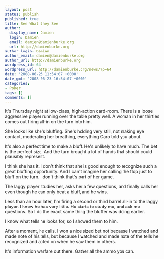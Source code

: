 ```yaml
---
layout: post
status: publish
published: true
title: See What they See
author:
  display_name: Damien
  login: Damien
  email: damien@damienburke.org
  url: http://damienburke.org
author_login: Damien
author_email: damien@damienburke.org
author_url: http://damienburke.org
wordpress_id: 64
wordpress_url: http://damienburke.org/news/?p=64
date: '2008-06-23 11:54:07 +0000'
date_gmt: '2008-06-23 16:54:07 +0000'
categories:
- Poker
tags: []
comments: []
---
```

<p>It's Thursday night at low-class, high-action card-room. There is a loose aggressive player running over the table pretty well. A woman in her thirties comes out firing all-in on the turn into him.</p>
<p>She looks like she's bluffing. She's holding very still, not making eye contact, moderating her breathing, everything Caro told you about.</p>
<p>It's also a perfect time to make a bluff. He's unlikely to have much. The bet is the perfect size. And the turn brought a lot of hands that should could plausibly represent.</p>
<p>I think she has it. I don't think that she is good enough to recognize such a great bluffing opportunity. And I can't imagine her calling the flop just to bluff on the turn. I don't think that's part of her game.</p>
<p>The laggy player studies her, asks her a few questions, and finally calls her even though he can only beat a bluff, and he wins.</p>
<p>Less than an hour later, I'm firing a second or third barrel all-in to the laggy player. I know he has very little. He starts to study me, and ask me questions. So I do the exact same thing the bluffer was doing earlier.</p>
<p>I know what tells he looks for, so I showed them to him.</p>
<p>After a moment, he calls. I won a nice sized bet not because I watched and made note of his tells, but because I watched and made note of the tells he recognized and acted on when he saw them in others.</p>
<p>It's information warfare out there. Gather all the ammo you can.</p>
